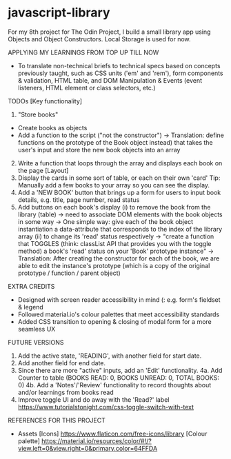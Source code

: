 # javascript-library

For my 8th project for The Odin Project, I build a small library app using Objects and Object Constructors. Local Storage is used for now. 

APPLYING MY LEARNINGS FROM TOP UP TILL NOW
- To translate non-technical briefs to technical specs based on concepts previously taught, such as CSS units ('em' and 'rem'), form components & validation, HTML table, and DOM Manipulation & Events (event listeners, HTML element or class selectors, etc.)

TODOs
[Key functionality]
1. "Store books"
- Create books as objects 
- Add a function to the script ("not the constructor") -> Translation: define functions on the prototype of the Book object instead) that takes the user's input and store the new book objects into an array
2. Write a function that loops through the array and displays each book on the page
[Layout]
1. Display the cards in some sort of table, or each on their own 'card'
Tip: Manually add a few books to your array so you can see the display.
2. Add a 'NEW BOOK' button that brings up a form for users to input book details, e.g. title, page number, read status
3. Add buttons on each book's display 
(i) to remove the book from the library (table) -> need to associate DOM elements with the book objects in some way -> One simple way: give each of the book object instantiation a data-attribute that corresponds to the index of the library array
(ii) to change its 'read' status respectively -> "create a function that TOGGLES (think: classList API that provides you with the toggle method) a book's 'read' status on your 'Book' prototype instance" -> Translation: After creating the constructor for each of the book, we are able to edit the instance's prototype (which is a copy of the original prototype / function / parent object)

EXTRA CREDITS
- Designed with screen reader accessibility in mind (: e.g. form's fieldset & legend
- Followed material.io's colour palettes that meet accessibility standards 
- Added CSS transition to opening & closing of modal form for a more seamless UX

 FUTURE VERSIONS
1. Add the active state, 'READING', with another field for start date.
2. Add another field for end date.
3. Since there are more "active" inputs, add an 'Edit' functionality. 
4a. Add Counter to table (BOOKS READ: 0, BOOKS UNREAD: 0, TOTAL BOOKS: 0)
4b. Add a 'Notes'/'Review' functionality to record thoughts about and/or learnings from books read
5. Improve toggle UI and do away with the 'Read?' label
https://www.tutorialstonight.com/css-toggle-switch-with-text

REFERENCES FOR THIS PROJECT
- Assets
[Icons]
 https://www.flaticon.com/free-icons/library
 [Colour palette]
 https://material.io/resources/color/#!/?view.left=0&view.right=0&primary.color=64FFDA